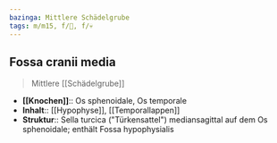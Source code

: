 ```yaml
---
bazinga: Mittlere Schädelgrube
tags: m/m15, f/🧠, f/💀
---
```

## Fossa cranii media
> Mittlere [[Schädelgrube]]
 - **[[Knochen]]**:: Os sphenoidale, Os temporale
- **Inhalt**:: [[Hypophyse]], [[Temporallappen]]
- **Struktur**:: Sella turcica ("Türkensattel") mediansagittal auf dem Os sphenoidale; enthält Fossa hypophysialis